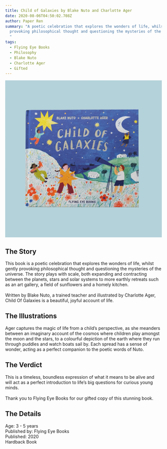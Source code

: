 ```yaml
---
title: Child of Galaxies by Blake Nuto and Charlotte Ager
date: 2020-08-06T04:50:02.708Z
author: Paper Ren
summary: "A poetic celebration that explores the wonders of life, whilst gently
  provoking philosophical thought and questioning the mysteries of the universe.
  "
tags:
  - Flying Eye Books
  - Philosophy
  - Blake Nuto
  - Charlotte Ager
  - Gifted
---
```

![Child of Galaxies front cover](/static/img/dscf8257.jpg "Child of Galaxies by Blake Nuto and Charlotte Ager")

## The Story

This book is a poetic celebration that explores the wonders of life, whilst gently provoking philosophical thought and questioning the mysteries of the universe. The story plays with scale, both expanding and contracting between the planets, stars and solar systems to more earthly retreats such as an art gallery, a field of sunflowers and a homely kitchen.\
\
Written by Blake Nuto, a trained teacher and illustrated by Charlotte Ager, Child Of Galaxies is a beautiful, joyful account of life.

## The Illustrations

Ager captures the magic of life from a child’s perspective, as she meanders between an imaginary account of the cosmos where children play amongst the moon and the stars, to a colourful depiction of the earth where they run through puddles and watch boats sail by. Each spread has a sense of wonder, acting as a perfect companion to the poetic words of Nuto.

## The Verdict

This is a timeless, boundless expression of what it means to be alive and will act as a perfect introduction to life’s big questions for curious young minds.\
\
Thank you to Flying Eye Books for our gifted copy of this stunning book.

## The Details

Age: 3 - 5 years\
Published by: Flying Eye Books\
Published: 2020\
Hardback Book